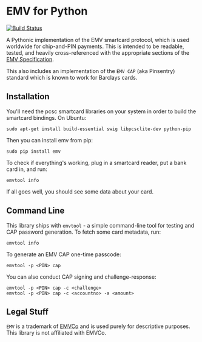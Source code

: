 EMV for Python
==============

[![Build Status](https://travis-ci.org/russss/python-emv.svg?branch=master)](https://travis-ci.org/russss/python-emv)

A Pythonic implementation of the EMV smartcard protocol, which is used
worldwide for chip-and-PIN payments. This is intended to be readable,
tested, and heavily cross-referenced with the appropriate sections of the
[EMV Specification](http://www.emvco.com/specifications.aspx).

This also includes an implementation of the `EMV CAP` (aka Pinsentry)
standard which is known to work for Barclays cards.

Installation
------------

You'll need the pcsc smartcard libraries on your system in order to build the
smartcard bindings. On Ubuntu:

    sudo apt-get install build-essential swig libpcsclite-dev python-pip

Then you can install emv from pip:

    sudo pip install emv

To check if everything's working, plug in a smartcard reader, put a bank
card in, and run:

    emvtool info

If all goes well, you should see some data about your card.

Command Line
------------

This library ships with `emvtool` - a simple command-line tool for testing
and CAP password generation. To fetch some card metadata, run:

    emvtool info

To generate an EMV CAP one-time passcode:

    emvtool -p <PIN> cap

You can also conduct CAP signing and challenge-response:

    emvtool -p <PIN> cap -c <challenge>
    emvtool -p <PIN> cap -c <accountno> -a <amount>

Legal Stuff
-----------

`EMV` is a trademark of [EMVCo](http://www.emvco.com/) and is used
purely for descriptive purposes. This library is not affiliated with
EMVCo.
